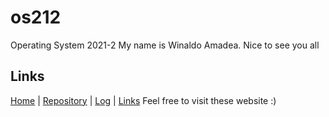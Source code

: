 # os212
Operating System 2021-2
My name is Winaldo Amadea. Nice to see you all

## Links
[Home](https://github.com/winaldoamadea) | [Repository](https://github.com/winaldoamadea/os212) | [Log](https://winaldoamadea.github.io/os212/mylog.txt") | [Links](links.md)
Feel free to visit these website :)
